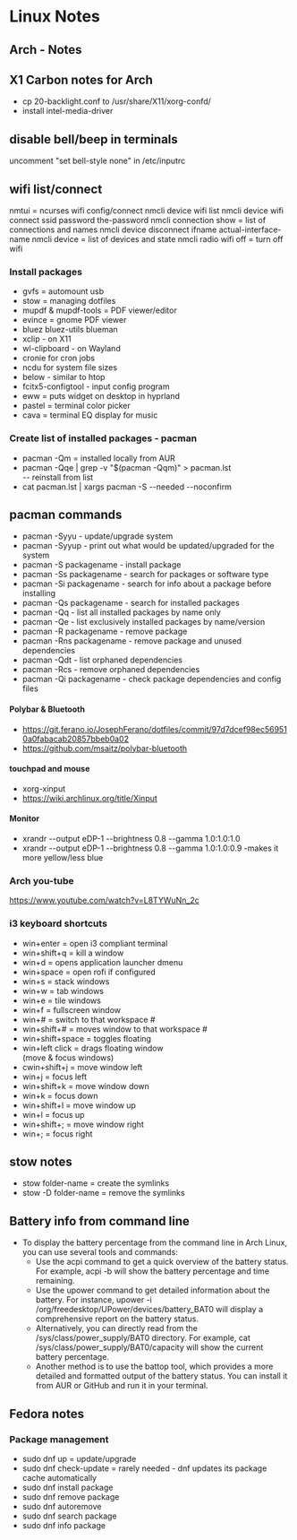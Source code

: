 # Linux Notes

## Arch - Notes

## X1 Carbon notes for Arch
- cp 20-backlight.conf to /usr/share/X11/xorg-confd/
- install intel-media-driver

## disable bell/beep in terminals
uncomment "set bell-style none" in /etc/inputrc

## wifi list/connect
nmtui = ncurses wifi config/connect
nmcli device wifi list
nmcli device wifi connect ssid password the-password
nmcli connection show  = list of connections and names
nmcli device disconnect ifname actual-interface-name
nmcli device = list of devices and state
nmcli radio wifi off = turn off wifi

### Install packages
- gvfs = automount usb
- stow = managing dotfiles
- mupdf & mupdf-tools = PDF viewer/editor
- evince = gnome PDF viewer
- bluez bluez-utils blueman
- xclip  - on X11
- wl-clipboard  - on Wayland
- cronie for cron jobs
- ncdu  for system file sizes
- below  - similar to htop
- fcitx5-configtool  - input config program
- eww    = puts widget on desktop in hyprland
- pastel  = terminal color picker
- cava   = terminal EQ display for music

### Create list of installed packages - pacman
- pacman -Qm = installed locally from AUR
- pacman -Qqe | grep -v "$(pacman -Qqm)" > pacman.lst  
	-- reinstall from list
- cat pacman.lst | xargs pacman -S --needed --noconfirm
## pacman commands
- pacman -Syyu  - update/upgrade system
- pacman -Syyup  - print out what would be updated/upgraded for the system
- pacman -S packagename  - install package
- pacman -Ss packagename  - search for packages or software type
- pacman -Si packagename  - search for info about a package before installing
- pacman -Qs packagename  - search for installed packages
- pacman -Qq  - list all installed packages by name only
- pacman -Qe  - list exclusively installed packages by name/version
- pacman -R packagename  - remove package
- pacman -Rns packagename  - remove package and unused dependencies
- pacman -Qdt  - list orphaned dependencies
- pacman -Rcs  - remove orphaned dependencies
- pacman -Qi packagename  - check package dependencies and config files

#### Polybar & Bluetooth
- https://git.ferano.io/JosephFerano/dotfiles/commit/97d7dcef98ec569510a0fabacab20857bbeb0a02
- https://github.com/msaitz/polybar-bluetooth

#### touchpad and mouse
- xorg-xinput
- https://wiki.archlinux.org/title/Xinput

#### Monitor
- xrandr --output eDP-1 --brightness 0.8 --gamma 1.0:1.0:1.0
- xrandr --output eDP-1 --brightness 0.8 --gamma 1.0:1.0:0.9  -makes it more yellow/less blue

### Arch you-tube
https://www.youtube.com/watch?v=L8TYWuNn_2c

### i3 keyboard shortcuts
- win+enter = open i3 compliant terminal
- win+shift+q = kill a window
- win+d = opens application launcher dmenu
- win+space = open rofi if configured
- win+s = stack windows
- win+w = tab windows
- win+e = tile windows
- win+f = fullscreen window
- win+# = switch to that workspace #
- win+shift+#  = moves window to that workspace #
- win+shift+space = toggles floating
- win+left click = drags floating window  
	(move & focus windows)
- cwin+shift+j = move window left
- win+j = focus left
- win+shift+k = move window down
- win+k = focus down
- win+shift+l = move window up
- win+l = focus up
- win+shift+; = move window right
- win+; = focus right

## stow notes
- stow folder-name = create the symlinks
- stow -D folder-name  = remove the symlinks

## Battery info from command line
- To display the battery percentage from the command line in Arch Linux, you can use several tools and commands:
    - Use the acpi command to get a quick overview of the battery status. For example, acpi -b will show the battery percentage and time remaining.
    - Use the upower command to get detailed information about the battery. For instance, upower -i /org/freedesktop/UPower/devices/battery_BAT0 will display a comprehensive report on the battery status.
    - Alternatively, you can directly read from the /sys/class/power_supply/BAT0 directory. For example, cat /sys/class/power_supply/BAT0/capacity will show the current battery percentage.
    - Another method is to use the battop tool, which provides a more detailed and formatted output of the battery status. You can install it from AUR or GitHub and run it in your terminal.
 
## Fedora notes

### Package management

- sudo dnf up   =  update/upgrade
- sudo dnf check-update   =  rarely needed - dnf updates its package cache automatically
- sudo dnf install package
- sudo dnf remove package
- sudo dnf autoremove
- sudo dnf search package
- sudo dnf info package
